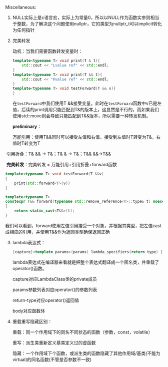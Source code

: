 Miscellaneous:

1. NULL实际上是c语言宏，实际上为常量0，所以以NULL作为函数实参则相当于整数，为了解决这个问题使用nullptr，它的类型为nullptr_t可以implicit转化为任何指针

2. 完美转发

   动机：当我们需要函数转发变量时：
   
   ```c++
   template<typename T> void print(T & t){
       std::cout << "Lvalue ref" << std::endl;
   }
   template<typename T> void print(T && t){
       std::cout << "Rvalue ref" << std::endl;
   }
   template<typename T> void testForward(T && v){ 
   }
   ```
   
   在`testForward`中我们使用T &&接受变量，此时在`testForward`函数中v已是左值，后续的print调用只能匹配到T&的版本上，这显然是不行的，而如果我们使用std::move则会导致只能匹配到T&&版本，所以需要一种转发机制。
   
   **preliminary**：
   
   万能引用：使用T&&同时可以接受左值和右值，接受到左值时T转变为T&，右值时T转变为T

​	引用折叠：T& && -> T&；T& & -> T&；T&& &&->T&&

​	**完美转发**：完美转发 = 万能引用+引用折叠+forward函数

```c++
template<typename T> void testForward(T &&v)
{
	print(std::forward<T>(v))
}

template<typename T> 
constexpr T&& forward(typename std::remove_reference<T>::type& t) noexcept
{
    return static_cast<T&&>(t);
}
```

我们可以看到，forward使用左值引用接受一个对象，并根据其类型，把左值cast成相应的引用，并使用T&&作为返回类型确保返回正确

3. lambda表达式：

   ```c++
   [capture]<template params>(params) lambda_specifiers(return type) {body};
   ```

   lambda表达式在编译器来看就是把整个表达式翻译成一个匿名类，并重载了operator()函数。

   capture对应LambdaClass类的private成员

   params参数列表对应operator()的参数列表

   return-type对应operator()返回值

   body对应函数体

4. 重载重写隐藏区别：

   重载：同一个作用域下的同名不同状态的函数（参数，const，volatile）

   重写：派生类重新定义基类定义过的虚函数

   隐藏：一个作用域下个函数，或派生类的函数隐藏了其他作用域/基类(不能为virtual)的同名函数(不管是否参数不一致)



​	